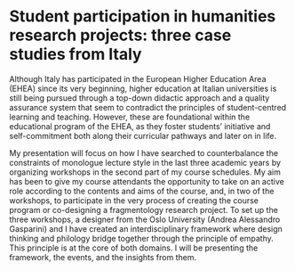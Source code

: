 # Student participation in humanities research projects: three case studies from Italy

Although Italy has participated in the European Higher Education Area (EHEA) since its very beginning, higher education at Italian universities is still being pursued through a top-down didactic approach and a quality assurance system that seem to contradict the principles of student-centred learning and teaching. However, these are foundational within the educational program of the EHEA, as they foster students’ initiative and self-commitment both along their curricular pathways and later on in life.

My presentation will focus on how I have searched to counterbalance the constraints of monologue lecture style in the last three academic years by organizing workshops in the second part of my course schedules. My aim has been to give my course attendants the opportunity to take on an active role according to the contents and aims of the course, and, in two of the workshops, to participate in the very process of creating the course program or co-designing a fragmentology research project. To set up the three workshops, a designer from the Oslo University (Andrea Alessandro Gasparini) and I have created an interdisciplinary framework where design thinking and philology bridge together through the principle of empathy. This principle is at the core of both domains. I will be presenting the framework, the events, and the insights from them.
